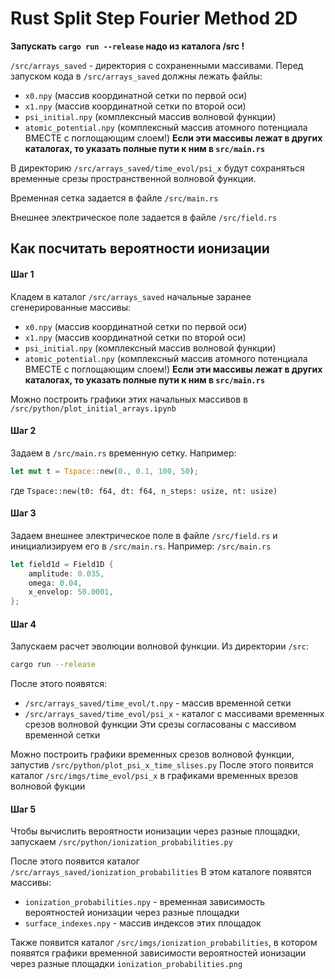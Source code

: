 # Rust Split Step Fourier Method 2D

**Запускать `cargo run --release` надо из каталога /src !**

`/src/arrays_saved` - директория с сохраненными массивами. 
Перед запуском кода в `/src/arrays_saved` должны лежать файлы:

- `x0.npy` (массив координатной сетки по первой оси)
- `x1.npy` (массив координатной сетки по второй оси)
- `psi_initial.npy` (комплексный массив волновой функции)
- `atomic_potential.npy` (комплексный массив атомного потенциала
                        ВМЕСТЕ с поглощающим слоем!)
**Если эти массивы лежат в других каталогах, то указать полные пути к ним в `src/main.rs`**

В директорию `/src/arrays_saved/time_evol/psi_x` будут сохраняться 
временные срезы пространственной волновой функции.

Временная сетка задается в файле `/src/main.rs`

Внешнее электрическое поле задается в файле `/src/field.rs`

## Как посчитать вероятности ионизации
 
#### Шаг 1
Кладем в каталог  `/src/arrays_saved` начальные заранее сгенерированные массивы:
- `x0.npy` (массив координатной сетки по первой оси)
- `x1.npy` (массив координатной сетки по второй оси)
- `psi_initial.npy` (комплексный массив волновой функции)
- `atomic_potential.npy` (комплексный массив атомного потенциала
                        ВМЕСТЕ с поглощающим слоем!)
**Если эти массивы лежат в других каталогах, то указать полные пути к ним в `src/main.rs`**

Можно построить графики этих начальных массивов в `/src/python/plot_initial_arrays.ipynb`

#### Шаг 2
Задаем в `/src/main.rs` временную сетку. Например:
```rust
let mut t = Tspace::new(0., 0.1, 100, 50);
```
где `Tspace::new(t0: f64, dt: f64, n_steps: usize, nt: usize)`

#### Шаг 3
Задаем внешнее электрическое поле в файле `/src/field.rs` и инициализируем его в `/src/main.rs`.
Например:
`/src/main.rs`
```rust
let field1d = Field1D {
    amplitude: 0.035,
    omega: 0.04,
    x_envelop: 50.0001,
};
```

#### Шаг 4
Запускаем расчет эволюции волновой функции. Из директории `/src`:
```bash
cargo run --release
```
После этого появятся:
- `/src/arrays_saved/time_evol/t.npy` - массив временной сетки
- `/src/arrays_saved/time_evol/psi_x` - каталог с массивами временных срезов волновой функции
Эти срезы согласованы с массивом временной сетки

Можно построить графики временных срезов волновой функции, запустив `/src/python/plot_psi_x_time_slises.py`
После этого появится каталог `/src/imgs/time_evol/psi_x` в графиками временных врезов волновой фукции

#### Шаг 5
Чтобы вычислить вероятности ионизации через разные площадки, запускаем 
`/src/python/ionization_probabilities.py`

После этого появится каталог `/src/arrays_saved/ionization_probabilities` 
В этом каталоге появятся массивы:
- `ionization_probabilities.npy` - временная зависимость вероятностей ионизации через разные площадки
- `surface_indexes.npy` - массив индексов этих площадок

Также появится каталог `/src/imgs/ionization_probabilities`, в котором появятся графики 
временной зависимости вероятностей ионизации через разные площадки `ionization_probabilities.png`
